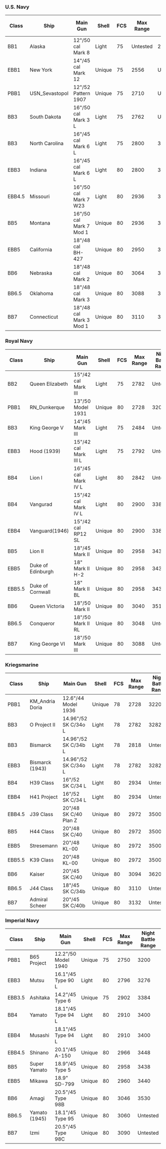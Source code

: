 ### U.S. Navy
| Class | Ship  | Main Gun | Shell | FCS | Max Range | Night Battle Range |
| ----- | ----- | ----| ----- | --- | --------- | ------------------ |
| BB1 | Alaska | 12"/50 cal Mark 8 | Light | 75 | Untested | 2868 |
| EBB1 | New York | 14"/45 cal Mark 12 | Unique | 75 | 2556 | Untested |
| PBB1 | USN_Sevastopol | 12"/52 Pattern 1907 | Unique | 75 | 2710 | Untested |
| BB3 | South Dakota | 16"/50 cal Mark 3 L | Light | 75 | 2762 | Untested |
| BB3 | North Carolina | 16"/45 cal Mark 6 L | Light | 75 | 2800 | 3300 |
| EBB3 | Indiana | 16"/45 cal Mark 6 L | Light | 80 | 2800 | 3300 |
| EBB4.5 | Missouri | 16"/50 cal Mark 7 W23 | Light | 80 | 2936 | 3450 |
| BB5 | Montana | 16"/50 cal Mark 7 Mod 1 | Unique | 80 | 2936 | 3450 |
| EBB5 | California | 18"/48 cal BH-427 | Unique | 80 | 2950 | 3468 |
| BB6 | Nebraska | 18"/48 cal Mark 2 | Unique | 80 | 3064 | 3572 |
| BB6.5 | Oklahoma | 18"/48 cal Mark 3 | Unique | 80 | 3088 | 3598 |
| BB7 | Connecticut | 18"/48 cal Mark 3 Mod 1 | Unique | 80 | 3110 | 3618 |

### Royal Navy
| Class | Ship  | Main Gun | Shell | FCS | Max Range | Night Battle Range |
| ----- | ----- | ----| ----- | --- | --------- | ------------------ |
| BB2 | Queen Elizabeth | 15"/42 cal Mark III | Light | 75 | 2782 | Untested |
| PBB1 | RN_Dunkerque | 13"/50 Model 1931 | Unique | 80 | 2728 | 3208 |
| BB3 | King George V | 14"/45 Mark III | Light | 75 | 2484 | Untested |
| EBB3 | Hood (1939) | 15"/42 cal Mark III L | Light | 75 | 2792 | Untested |
| BB4 | Lion I | 16"/45 cal Mark IV L | Light | 80 | 2842 | Untested |
| BB4 | Vangurad | 15"/42 cal Mark IV L | Light | 80 | 2900 | 3386 |
| EBB4 | Vanguard(1946) | 15"/42 cal RP12 SL | Unique | 80 | 2900 | 3386 |
| BB5 | Lion II | 18"/45 Mark II | Unique | 80 | 2958 | 3436 |
| EBB5 | Duke of Edinburgh | 18" Mark II H-2 | Unique | 80 | 2958 | 3436 |
| EBB5.5 | Duke of Cornwall | 18" Mark II BL | Unique | 80 | 2958 | 3436 |
| BB6 | Queen Victoria | 18"/50 Mark II | Unique | 80 | 3040 | 3516 |
| BB6.5 | Conqueror | 18"/50 Mark II RL | Unique | 80 | 3048 | Untested |
| BB7 | King George VI | 18"/50 Mark III | Unique | 80 | 3088 | Untested |

### Kriegsmarine
| Class | Ship  | Main Gun | Shell | FCS | Max Range | Night Battle Range |
| ----- | ----- | ----| ----- | --- | --------- | ------------------ |
| PBB1 | KM_Andria Doria | 12.6"/44 Model 1936 | Unique | 78 | 2728 | 3220 |
| BB3 | O Project II | 14.96"/52 SK C/34o L | Light | 78 | 2782 | 3282 |
| BB3 | Bismarck | 14.96"/52 SK C/34b L | Light | 78 | 2818 | Untested |
| EBB3 | Bismarck (1943) | 14.96"/52 SK C/34o L | Light | 78 | 2782 | 3282 |
| BB4 | H39 Class | 16"/52 SK C/34 L | Light | 80 | 2934 | Untested |
| EBB4 | H41 Project | 16"/52 SK C/34 L | Light | 80 | 2934 | Untested |
| EBB4.5 | J39 Class | 20"/48 SK C/40 Plan Z | Unique | 80 | 2972 | 3500 |
| BB5 | H44 Class | 20"/48 SK C/40 | Unique | 80 | 2972 | 3500 |
| EBB5 | Stresemann | 20"/48 KL-00 | Unique | 80 | 2972 | 3500 |
| EBB5.5 | K39 Class | 20"/48 KL-00 | Unique | 80 | 2972 | 3500 |
| BB6 | Kaiser | 20"/45 SK C/40 | Unique | 80 | 3094 | 3620 |
| BB6.5 | J44 Class | 18"/45 SK C/34b | Unique | 80 | 3110 | Untested |
| BB7 | Admiral Scheer | 20"/45 SK C/40b | Unique | 80 | 3132 | Untested |

### Imperial Navy
| Class | Ship  | Main Gun | Shell | FCS | Max Range | Night Battle Range |
| ----- | ----- | ----| ----- | --- | --------- | ------------------ |
| PBB1 | B65 Project | 12.2"/50 Model 1940 | Unique | 75 | 2750 | 3200 |
| EBB3 | Mutsu | 16.1"/45 Type 90 L | Light | 80 | 2796 | 3276 |
| EBB3.5 | Ashitaka | 14.2"/45 Type 6 | Unique | 75 | 2902 | 3384 |
| BB4 | Yamato | 18.1"/45 Type 94 L | Light | 80 | 2910 | 3400 |
| EBB4 | Musashi | 18.1"/45 Type 94 L | Light | 80 | 2910 | 3400 |
| EBB4.5 | Shinano | 20.1"/45 A-150 | Unique | 80 | 2966 | 3448 |
| BB5 | Super Yamato | 18.9"/45 Type 5 | Unique | 80 | 2958 | 3438 |
| EBB5 | Mikawa | 18.9" SD-799 | Unique | 80 | 2960 | 3440 |
| BB6 | Amagi | 20.5"/45 Type 98B | Unique | 80 | 3046 | 3530 |
| BB6.5 | Yamato (1945) | 18.1"/45 Type 95 | Unique | 80 | 3060 | Untested |
| BB7 | Izmi | 20.5"/45 Type 98C | Unique | 80 | 3090 | Untested |

